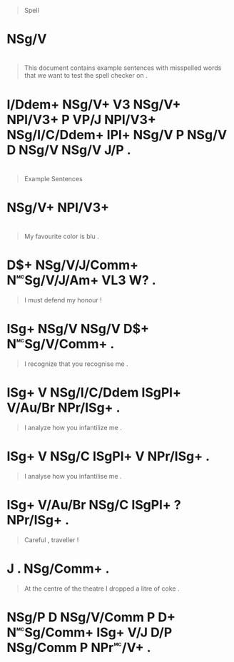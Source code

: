 > Spell
# NSg/V
>
#
> This    document contains example sentences with misspelled words   that          we   want  to test  the spell checker on  .
# I/Ddem+ NSg/V+   V3       NSg/V+  NPl/V3+   P    VP/J       NPl/V3+ NSg/I/C/Ddem+ IPl+ NSg/V P  NSg/V D   NSg/V NSg/V   J/P .
>
#
> Example Sentences
# NSg/V+  NPl/V3+
>
#
> My  favourite     color        is  blu .
# D$+ NSg/V/J/Comm+ N🅪Sg/V/J/Am+ VL3 W?  .
> I    must  defend my  honour       !
# ISg+ NSg/V NSg/V  D$+ N🅪Sg/V/Comm+ .
> I    recognize that         you    recognise me       .
# ISg+ V         NSg/I/C/Ddem ISgPl+ V/Au/Br   NPr/ISg+ .
> I    analyze how   you    infantilize me       .
# ISg+ V       NSg/C ISgPl+ V           NPr/ISg+ .
> I    analyse how   you    infantilise me       .
# ISg+ V/Au/Br NSg/C ISgPl+ ?           NPr/ISg+ .
> Careful , traveller !
# J       . NSg/Comm+ .
> At    the centre     of the theatre    I    dropped a   litre    of coke    .
# NSg/P D   NSg/V/Comm P  D+  N🅪Sg/Comm+ ISg+ V/J     D/P NSg/Comm P  NPr🅪/V+ .
